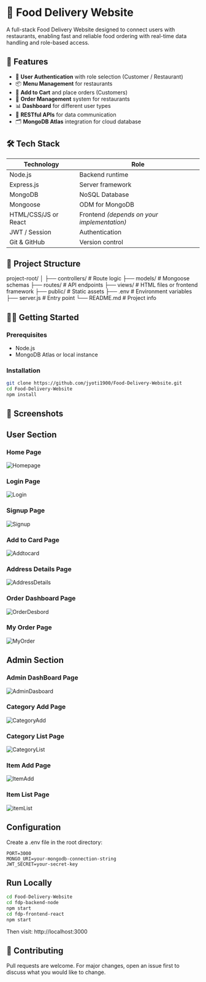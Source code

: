 # 🍔 Food Delivery Website

A full-stack Food Delivery Website designed to connect users with restaurants, enabling fast and reliable food ordering with real-time data handling and role-based access.

## 📌 Features

- 🔐 **User Authentication** with role selection (Customer / Restaurant)
- 📦 **Menu Management** for restaurants
- 🛒 **Add to Cart** and place orders (Customers)
- 🧾 **Order Management** system for restaurants
- 📊 **Dashboard** for different user types
- 📂 **RESTful APIs** for data communication
- 🗂️ **MongoDB Atlas** integration for cloud database

## 🛠️ Tech Stack

| Technology | Role |
|------------|------|
| Node.js    | Backend runtime |
| Express.js | Server framework |
| MongoDB    | NoSQL Database |
| Mongoose   | ODM for MongoDB |
| HTML/CSS/JS or React | Frontend *(depends on your implementation)* |
| JWT / Session | Authentication |
| Git & GitHub | Version control |

## 📁 Project Structure
project-root/
│
├── controllers/ # Route logic
├── models/ # Mongoose schemas
├── routes/ # API endpoints
├── views/ # HTML files or frontend framework
├── public/ # Static assets
├── .env # Environment variables
├── server.js # Entry point
└── README.md # Project info


## 🧑‍💻 Getting Started

### Prerequisites
- Node.js
- MongoDB Atlas or local instance

### Installation
```bash
git clone https://github.com/jyoti1900/Food-Delivery-Website.git
cd Food-Delivery-Website
npm install
```
## 📸 Screenshots
## User Section
### Home Page
![Homepage](Images/User/fooddeliverywebsit.png)

### Login Page
![Login](Images/User/Login.png)

### Signup Page
![Signup](Images/User/Signup.png)

### Add to Card Page
![Addtocard](Images/User/addtocard.png)

### Address Details Page
![AddressDetails](Images/User/AddressDetails.png)

### Order Dashboard Page
![OrderDesbord](Images/User/OrderDesbord.png)

### My Order Page
![MyOrder](Images/User/MyOrder.png)

## Admin Section
### Admin DashBoard Page
![AdminDasboard](Images/Admin/AdminDasboard.png)

### Category Add Page
![CategoryAdd](Images/Admin/CategoryAdd.png)

### Category List Page
![CategoryList](Images/Admin/CategoryList.png)

### Item Add Page
![ItemAdd](Images/Admin/ItemAdd.png)

### Item List Page
![itemList](Images/Admin/itemList.png)

## Configuration
Create a .env file in the root directory:
```.env
PORT=3000
MONGO_URI=your-mongodb-connection-string
JWT_SECRET=your-secret-key
```

## Run Locally
```bash
cd Food-Delivery-Website
cd fdp-backend-node
npm start
cd fdp-frontend-react
npm start
```
Then visit: http://localhost:3000

## 🤝 Contributing
Pull requests are welcome. For major changes, open an issue first to discuss what you would like to change.
